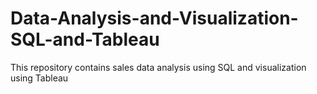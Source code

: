 # Data-Analysis-and-Visualization-SQL-and-Tableau

This repository contains sales data analysis using SQL and visualization using Tableau
